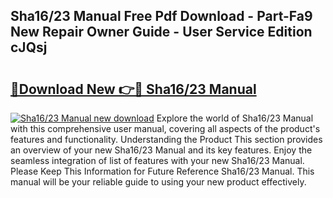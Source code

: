 ## Sha16/23 Manual Free Pdf Download - Part-Fa9 New Repair Owner Guide - User Service Edition cJQsj

# <h2><a href="http://cf12.oget.top/?id=Sha16%2f23+Manual">🔗Download New 👉🔴 Sha16/23 Manual</a></h2>

[![Sha16/23 Manual new download](https://i.imgur.com/5g1atiW.png)](http://cf12.oget.top/?id=Sha16%2f23+Manual)
Explore the world of Sha16/23 Manual with this comprehensive user manual, covering all aspects of the product's features and functionality. Understanding the Product This section provides an overview of your new Sha16/23 Manual and its key features. Enjoy the seamless integration of list of features with your new Sha16/23 Manual. Please Keep This Information for Future Reference Sha16/23 Manual. This manual will be your reliable guide to using your new product effectively.
